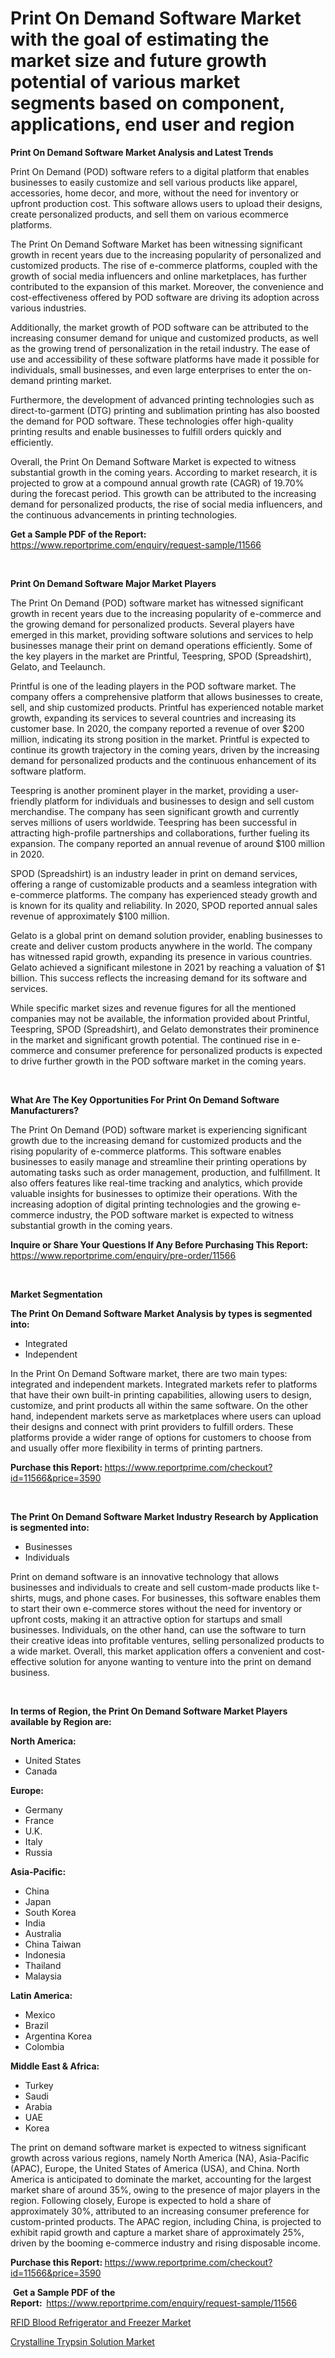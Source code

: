 <p><h1>Print On Demand Software Market with the goal of estimating the market size and future growth potential of various market segments based on component, applications, end user and region</h1></p><p><strong>Print On Demand Software Market Analysis and Latest Trends</strong></p>
<p><p>Print On Demand (POD) software refers to a digital platform that enables businesses to easily customize and sell various products like apparel, accessories, home decor, and more, without the need for inventory or upfront production cost. This software allows users to upload their designs, create personalized products, and sell them on various ecommerce platforms.</p><p>The Print On Demand Software Market has been witnessing significant growth in recent years due to the increasing popularity of personalized and customized products. The rise of e-commerce platforms, coupled with the growth of social media influencers and online marketplaces, has further contributed to the expansion of this market. Moreover, the convenience and cost-effectiveness offered by POD software are driving its adoption across various industries.</p><p>Additionally, the market growth of POD software can be attributed to the increasing consumer demand for unique and customized products, as well as the growing trend of personalization in the retail industry. The ease of use and accessibility of these software platforms have made it possible for individuals, small businesses, and even large enterprises to enter the on-demand printing market.</p><p>Furthermore, the development of advanced printing technologies such as direct-to-garment (DTG) printing and sublimation printing has also boosted the demand for POD software. These technologies offer high-quality printing results and enable businesses to fulfill orders quickly and efficiently.</p><p>Overall, the Print On Demand Software Market is expected to witness substantial growth in the coming years. According to market research, it is projected to grow at a compound annual growth rate (CAGR) of 19.70% during the forecast period. This growth can be attributed to the increasing demand for personalized products, the rise of social media influencers, and the continuous advancements in printing technologies.</p></p>
<p><strong>Get a Sample PDF of the Report:&nbsp;</strong> <a href="https://www.reportprime.com/enquiry/request-sample/11566">https://www.reportprime.com/enquiry/request-sample/11566</a></p>
<p>&nbsp;</p>
<p><strong>Print On Demand Software Major Market Players</strong></p>
<p><p>The Print On Demand (POD) software market has witnessed significant growth in recent years due to the increasing popularity of e-commerce and the growing demand for personalized products. Several players have emerged in this market, providing software solutions and services to help businesses manage their print on demand operations efficiently. Some of the key players in the market are Printful, Teespring, SPOD (Spreadshirt), Gelato, and Teelaunch.</p><p>Printful is one of the leading players in the POD software market. The company offers a comprehensive platform that allows businesses to create, sell, and ship customized products. Printful has experienced notable market growth, expanding its services to several countries and increasing its customer base. In 2020, the company reported a revenue of over $200 million, indicating its strong position in the market. Printful is expected to continue its growth trajectory in the coming years, driven by the increasing demand for personalized products and the continuous enhancement of its software platform.</p><p>Teespring is another prominent player in the market, providing a user-friendly platform for individuals and businesses to design and sell custom merchandise. The company has seen significant growth and currently serves millions of users worldwide. Teespring has been successful in attracting high-profile partnerships and collaborations, further fueling its expansion. The company reported an annual revenue of around $100 million in 2020.</p><p>SPOD (Spreadshirt) is an industry leader in print on demand services, offering a range of customizable products and a seamless integration with e-commerce platforms. The company has experienced steady growth and is known for its quality and reliability. In 2020, SPOD reported annual sales revenue of approximately $100 million.</p><p>Gelato is a global print on demand solution provider, enabling businesses to create and deliver custom products anywhere in the world. The company has witnessed rapid growth, expanding its presence in various countries. Gelato achieved a significant milestone in 2021 by reaching a valuation of $1 billion. This success reflects the increasing demand for its software and services.</p><p>While specific market sizes and revenue figures for all the mentioned companies may not be available, the information provided about Printful, Teespring, SPOD (Spreadshirt), and Gelato demonstrates their prominence in the market and significant growth potential. The continued rise in e-commerce and consumer preference for personalized products is expected to drive further growth in the POD software market in the coming years.</p></p>
<p>&nbsp;</p>
<p><strong>What Are The Key Opportunities For Print On Demand Software Manufacturers?</strong></p>
<p><p>The Print On Demand (POD) software market is experiencing significant growth due to the increasing demand for customized products and the rising popularity of e-commerce platforms. This software enables businesses to easily manage and streamline their printing operations by automating tasks such as order management, production, and fulfillment. It also offers features like real-time tracking and analytics, which provide valuable insights for businesses to optimize their operations. With the increasing adoption of digital printing technologies and the growing e-commerce industry, the POD software market is expected to witness substantial growth in the coming years.</p></p>
<p><strong>Inquire or Share Your Questions If Any Before Purchasing This Report:</strong> <a href="https://www.reportprime.com/enquiry/pre-order/11566">https://www.reportprime.com/enquiry/pre-order/11566</a></p>
<p>&nbsp;</p>
<p><strong>Market Segmentation</strong></p>
<p><strong>The Print On Demand Software Market Analysis by types is segmented into:</strong></p>
<p><ul><li>Integrated</li><li>Independent</li></ul></p>
<p><p>In the Print On Demand Software market, there are two main types: integrated and independent markets. Integrated markets refer to platforms that have their own built-in printing capabilities, allowing users to design, customize, and print products all within the same software. On the other hand, independent markets serve as marketplaces where users can upload their designs and connect with print providers to fulfill orders. These platforms provide a wider range of options for customers to choose from and usually offer more flexibility in terms of printing partners.</p></p>
<p><strong>Purchase this Report:&nbsp;</strong><a href="https://www.reportprime.com/checkout?id=11566&price=3590">https://www.reportprime.com/checkout?id=11566&price=3590</a></p>
<p>&nbsp;</p>
<p><strong>The Print On Demand Software Market Industry Research by Application is segmented into:</strong></p>
<p><ul><li>Businesses</li><li>Individuals</li></ul></p>
<p><p>Print on demand software is an innovative technology that allows businesses and individuals to create and sell custom-made products like t-shirts, mugs, and phone cases. For businesses, this software enables them to start their own e-commerce stores without the need for inventory or upfront costs, making it an attractive option for startups and small businesses. Individuals, on the other hand, can use the software to turn their creative ideas into profitable ventures, selling personalized products to a wide market. Overall, this market application offers a convenient and cost-effective solution for anyone wanting to venture into the print on demand business.</p></p>
<p>&nbsp;</p>
<p><strong>In terms of Region, the Print On Demand Software Market Players available by Region are:</strong></p>
<p>
    <p> <strong> North America: </strong>
        <ul>
            <li>United States</li>
            <li>Canada</li>
        </ul>
        </p> 
    <p> <strong> Europe: </strong>
        <ul>
            <li>Germany</li>
            <li>France</li>
            <li>U.K.</li>
            <li>Italy</li>
            <li>Russia</li>
        </ul>
        </p> 
    <p> <strong> Asia-Pacific: </strong>
        <ul>
            <li>China</li>
            <li>Japan</li>
            <li>South Korea</li>
            <li>India</li>
            <li>Australia</li>
            <li>China Taiwan</li>
            <li>Indonesia</li>
            <li>Thailand</li>
            <li>Malaysia</li>
        </ul>
        </p> 
    <p> <strong> Latin America: </strong>
        <ul>
            <li>Mexico</li>
            <li>Brazil</li>
            <li>Argentina Korea</li>
            <li>Colombia</li>
        </ul>
        </p> 
    <p> <strong> Middle East & Africa: </strong>
        <ul>
            <li>Turkey</li>
            <li>Saudi</li>
            <li>Arabia</li>
            <li>UAE</li>
            <li>Korea</li>
        </ul>
    </p>
    </p>
<p><p>The print on demand software market is expected to witness significant growth across various regions, namely North America (NA), Asia-Pacific (APAC), Europe, the United States of America (USA), and China. North America is anticipated to dominate the market, accounting for the largest market share of around 35%, owing to the presence of major players in the region. Following closely, Europe is expected to hold a share of approximately 30%, attributed to an increasing consumer preference for custom-printed products. The APAC region, including China, is projected to exhibit rapid growth and capture a market share of approximately 25%, driven by the booming e-commerce industry and rising disposable income.</p></p>
<p><strong>Purchase this Report: </strong><a href="https://www.reportprime.com/checkout?id=11566&price=3590">https://www.reportprime.com/checkout?id=11566&price=3590</a></p>
<p>&nbsp;<strong>Get a Sample PDF of the Report:&nbsp;&nbsp;</strong><a href="https://www.reportprime.com/enquiry/request-sample/11566">https://www.reportprime.com/enquiry/request-sample/11566</a></p>
<p><strong></strong></p>
<p><p><a href="https://medium.com/p/11436c6456bd/edit">RFID Blood Refrigerator and Freezer Market</a></p><p><a href="https://medium.com/p/c812f256e5ca/edit">Crystalline Trypsin Solution Market</a></p></p>